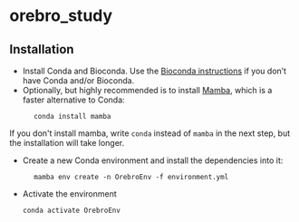 # orebro_study
 

## Installation

- Install Conda and Bioconda. Use the
  [Bioconda instructions](https://bioconda.github.io/) if you
  don’t have Conda and/or Bioconda.
- Optionally, but highly recommended is to install [Mamba](https://github.com/mamba-org/mamba),
  which is a faster alternative to Conda:
```
      conda install mamba
```
  If you don't install mamba, write `conda` instead of `mamba` in the next step,
  but the installation will take longer.

- Create a new Conda environment and install the dependencies into it:
```
      mamba env create -n OrebroEnv -f environment.yml
```
- Activate the environment

      conda activate OrebroEnv
